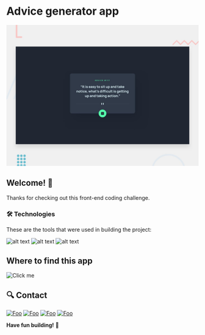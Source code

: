 # Advice generator app

![Design preview for the Advice generator app coding challenge](./design/desktop-preview.jpg)

## Welcome! 👋

Thanks for checking out this front-end coding challenge.

### 🛠 Technologies

These are the tools that were used in building the project:

![alt text](https://img.shields.io/badge/JavaScript-F7DF1E?style=for-the-badge&logo=javascript&logoColor=black)
![alt text](https://img.shields.io/badge/HTML5-E34F26?style=for-the-badge&logo=html5&logoColor=white) 
![alt text](https://img.shields.io/badge/CSS3-1572B6?style=for-the-badge&logo=css3&logoColor=white) 

## Where to find this app
![Click me](https://advicegenerator-flame.vercel.app/)


## 🔍 Contact

[![Foo](https://img.shields.io/badge/LinkedIn-0077B5?style=for-the-badge&logo=linkedin&logoColor=white)](https://www.linkedin.com/in/augusto-andré-780217208/) [![Foo](https://img.shields.io/badge/Facebook-000000?style=for-the-badge&logo=facebook&logoColor=0077B5)](https://www.facebook.com/fano.andre/) 
[![Foo](https://img.shields.io/badge/WhatsApp-25D366?style=for-the-badge&logo=whatsapp&logoColor=white)](https://wa.me/+244941914208)
[![Foo](https://img.shields.io/badge/fanoandre@gmail.com-db4a39?style=for-the-badge&logo=gmail&logoColor=white)]()



**Have fun building!** 🚀

